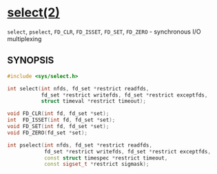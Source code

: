 # [select(2)](https://www.man7.org/linux/man-pages/man2/select.2.html)

`select`, `pselect`, `FD_CLR`, `FD_ISSET`, `FD_SET`, `FD_ZERO` - synchronous I/O multiplexing

## SYNOPSIS         

```C++
#include <sys/select.h>

int select(int nfds, fd_set *restrict readfds,
           fd_set *restrict writefds, fd_set *restrict exceptfds,
           struct timeval *restrict timeout);

void FD_CLR(int fd, fd_set *set);
int  FD_ISSET(int fd, fd_set *set);
void FD_SET(int fd, fd_set *set);
void FD_ZERO(fd_set *set);

int pselect(int nfds, fd_set *restrict readfds,
            fd_set *restrict writefds, fd_set *restrict exceptfds,
            const struct timespec *restrict timeout,
            const sigset_t *restrict sigmask);
```

